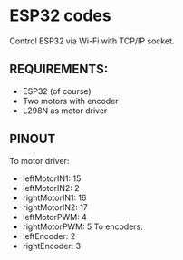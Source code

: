 # ESP32 codes
Control ESP32 via Wi-Fi with TCP/IP socket.

## REQUIREMENTS:
* ESP32 (of course)
* Two motors with encoder
* L298N as motor driver

## PINOUT
To motor driver:
* leftMotorIN1: 15
* leftMotorIN2: 2
* rightMotorIN1: 16
* rightMotorIN2: 17
* leftMotorPWM: 4
* rightMotorPWM: 5 
To encoders:
* leftEncoder: 2
* rightEncoder: 3
